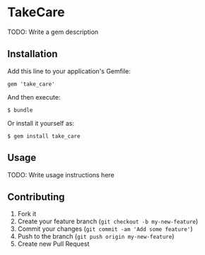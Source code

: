 # TakeCare

TODO: Write a gem description

## Installation

Add this line to your application's Gemfile:

    gem 'take_care'

And then execute:

    $ bundle

Or install it yourself as:

    $ gem install take_care

## Usage

TODO: Write usage instructions here

## Contributing

1. Fork it
2. Create your feature branch (`git checkout -b my-new-feature`)
3. Commit your changes (`git commit -am 'Add some feature'`)
4. Push to the branch (`git push origin my-new-feature`)
5. Create new Pull Request
